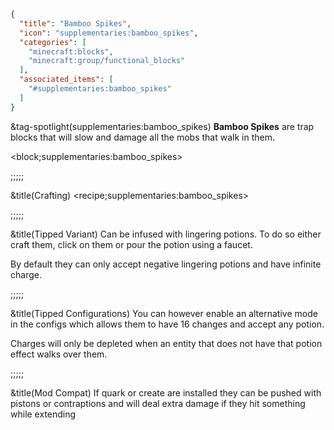 ```json
{
  "title": "Bamboo Spikes",
  "icon": "supplementaries:bamboo_spikes",
  "categories": [
    "minecraft:blocks",
    "minecraft:group/functional_blocks"
  ],
  "associated_items": [
    "#supplementaries:bamboo_spikes"
  ]
}
```

&tag-spotlight(supplementaries:bamboo_spikes)
**Bamboo Spikes** are trap blocks that will slow and damage all the mobs that walk in them.

<block;supplementaries:bamboo_spikes>

;;;;;

&title(Crafting)
<recipe;supplementaries:bamboo_spikes>

;;;;;

&title(Tipped Variant)
Can be infused with lingering potions. To do so either craft them, click on them or pour the potion using a faucet.


By default they can only accept negative lingering potions and have infinite charge.

;;;;;

&title(Tipped Configurations)
You can however enable an alternative mode in the configs which allows them to have 16 changes and accept any potion.


Charges will only be depleted when an entity that does not have that potion effect walks over them.

;;;;;

&title(Mod Compat)
If quark or create are installed they can be pushed with pistons or contraptions and will deal extra damage if they hit something while extending
